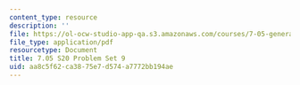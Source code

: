 ```yaml
---
content_type: resource
description: ''
file: https://ol-ocw-studio-app-qa.s3.amazonaws.com/courses/7-05-general-biochemistry-spring-2020/aa8c5f62ca3875e7d574a7772bb194ae_MIT7_05S20_Pset9.pdf
file_type: application/pdf
resourcetype: Document
title: 7.05 S20 Problem Set 9
uid: aa8c5f62-ca38-75e7-d574-a7772bb194ae
---
```

